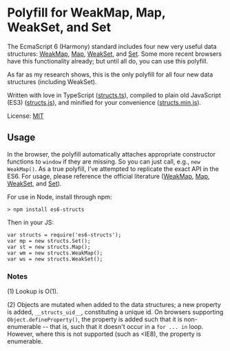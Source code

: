 # Polyfill for WeakMap, Map, WeakSet, and Set

The EcmaScript 6 (Harmony) standard includes four new very useful data structures:  [WeakMap](https://developer.mozilla.org/en-US/docs/Web/JavaScript/Reference/Global_Objects/WeakMap), [Map](https://developer.mozilla.org/en-US/docs/Web/JavaScript/Reference/Global_Objects/Map), [WeakSet](https://developer.mozilla.org/en-US/docs/Web/JavaScript/Reference/Global_Objects/WeakSet), and [Set](https://developer.mozilla.org/en-US/docs/Web/JavaScript/Reference/Global_Objects/Set).  Some more recent browsers have this functionality already; but until all do, you can use this polyfill.

As far as my research shows, this is the only polyfill for all four new data structures (including WeakSet).

Written with love in TypeScript ([structs.ts](https://github.com/dregre/structs-polyfill/blob/master/structs.ts)), compiled to plain old JavaScript (ES3) ([structs.js](https://github.com/dregre/structs-polyfill/blob/master/structs.js)), and minified for your convenience ([structs.min.js](https://github.com/dregre/structs-polyfill/blob/master/structs.min.js)).

License: [MIT](https://tldrlegal.com/license/mit-license)

## Usage

In the browser, the polyfill automatically attaches appropriate constructor functions to `window` if they are missing.  So you can just call, e.g., `new WeakMap()`.  As a true polyfill, I've attempted to replicate the exact API in the ES6. For usage, please reference the official literature ([WeakMap](https://developer.mozilla.org/en-US/docs/Web/JavaScript/Reference/Global_Objects/WeakMap), [Map](https://developer.mozilla.org/en-US/docs/Web/JavaScript/Reference/Global_Objects/Map), [WeakSet](https://developer.mozilla.org/en-US/docs/Web/JavaScript/Reference/Global_Objects/WeakSet), and [Set](https://developer.mozilla.org/en-US/docs/Web/JavaScript/Reference/Global_Objects/Set)).

For use in Node, install through npm:

```
> npm install es6-structs
```

Then in your JS:

```
var structs = require('es6-structs');
var mp = new structs.Set();
var st = new structs.Map();
var wm = new structs.WeakMap();
var ws = new structs.WeakSet();
```

### Notes

(1) Lookup is O(1).

(2) Objects are mutated when added to the data structures; a new property is added, `__structs_uid__`, constituting a unique id.  On browsers supporting `Object.defineProperty()`, the property is added such that it is non-enumerable -- that is, such that it doesn't occur in a `for ... in` loop.  However, where this is not supported (such as <IE8), the property is enumerable.
